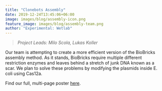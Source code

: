 ```yaml
---
title: "Clonebots Assembly"
date: 2019-12-24T13:45:06+06:00
image: images/blog/assembly-icon.png
feature_image: images/blog/assembly-team.png
author: "Experimental: Wetlab"
---
```

> *Project Leads: Milo Scola, Lukas Koller*

Our team is attempting to create a more efficient version of the BioBricks assembly method. As it stands, BioBricks require multiple different restriction enzymes and leaves behind a stretch of junk DNA known as a scar. We plan to solve these problems by modifying the plasmids inside E. coli using Cas12a.

Find our full, multi-page poster [here](https://drive.google.com/file/d/1JCFo7424o6T2q1uWpIxR43Gg7-Sd8f-y/view?usp=sharing).